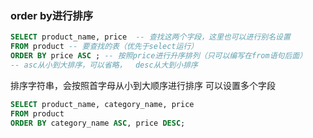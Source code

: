 ### order by进行排序
```sql
SELECT product_name, price  -- 查找这两个字段，这里也可以进行别名设置
FROM product -- 要查找的表（优先于select运行）
ORDER BY price ASC ; -- 按照price进行升序排列（只可以编写在from语句后面）
-- asc从小到大排序，可以省略，  desc从大到小排序
```
排序字符串，会按照首字母从小到大顺序进行排序
可以设置多个字段
```sql
SELECT product_name, category_name, price
FROM product
ORDER BY category_name ASC, price DESC;
```




<!--stackedit_data:
eyJoaXN0b3J5IjpbLTEzNDM5MjgxOTUsLTIwODg3NDY2MTJdfQ
==
-->